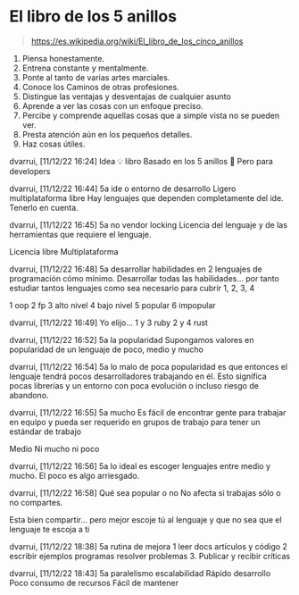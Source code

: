 
# El libro de los 5 anillos

> https://es.wikipedia.org/wiki/El_libro_de_los_cinco_anillos

1. Piensa honestamente.
1. Entrena constante y mentalmente.
1. Ponte al tanto de varias artes marciales.
1. Conoce los Caminos de otras profesiones.
1. Distingue las ventajas y desventajas de cualquier asunto
1. Aprende a ver las cosas con un enfoque preciso.
1. Percibe y comprende aquellas cosas que a simple vista no se pueden ver.
1. Presta atención aún en los pequeños detalles.
1. Haz cosas útiles.

dvarrui, [11/12/22 16:24]
Idea 💡 libro 
Basado en los 5 anillos 💍 
Pero para developers

dvarrui, [11/12/22 16:44]
5a ide o entorno de desarrollo 
Ligero multiplataforma libre 
Hay lenguajes que dependen completamente del ide. Tenerlo en cuenta.

dvarrui, [11/12/22 16:45]
5a no vendor locking 
Licencia del lenguaje y de las herramientas que requiere el lenguaje. 

Licencia libre 
Multiplataforma

dvarrui, [11/12/22 16:48]
5a desarrollar habilidades en 2 lenguajes de programación cómo mínimo. Desarrollar todas las habilidades... por tanto estudiar tantos lenguajes como sea necesario para cubrir 1, 2, 3, 4

1 oop
2 fp
3 alto nivel
4 bajo nivel
5 popular
6 impopular

dvarrui, [11/12/22 16:49]
Yo elijo...
1 y 3 ruby
2 y 4 rust

dvarrui, [11/12/22 16:52]
5a la popularidad 
Supongamos valores en popularidad de un lenguaje de poco, medio y mucho

dvarrui, [11/12/22 16:54]
5a lo malo de poca popularidad es que entonces el lenguaje tendrá pocos desarrolladores trabajando en él.  Esto significa pocas librerías y un entorno con poca evolución o incluso riesgo de abandono.

dvarrui, [11/12/22 16:55]
5a mucho 
Es fácil de encontrar gente para trabajar en equipo y pueda ser requerido en grupos de trabajo para tener un estándar de trabajo 

Medio 
Ni mucho ni poco

dvarrui, [11/12/22 16:56]
5a lo ideal es escoger lenguajes entre medio y mucho. El poco es algo arriesgado.

dvarrui, [11/12/22 16:58]
Qué sea popular o no 
No afecta si trabajas sólo o no compartes. 

Esta bien compartir... pero mejor escoje tú al lenguaje y que no sea que el lenguaje te escoja a ti

dvarrui, [11/12/22 18:38]
5a rutina de mejora 
1  leer docs artículos y código 
2 escribir ejemplos programas resolver problemas 
3. Publicar y recibir críticas

dvarrui, [11/12/22 18:43]
5a paralelismo escalabilidad
Rápido desarrollo 
Poco consumo de recursos 
Fácil de mantener

